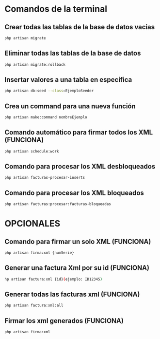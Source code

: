 # Comandos de la terminal 

## Crear todas las tablas de la base de datos vacias

```sh
php artisan migrate
```

## Eliminar todas las tablas de la base de datos

```sh
php artisan migrate:rollback
```

## Insertar valores a una tabla en específica

```sh
php artisan db:seed --class=EjemploSeeder
```

## Crea un command para una nueva función

```sh
php artisan make:command nombreEjemplo
```

## Comando automático para firmar todos los XML (FUNCIONA)

```sh
php artisan schedule:work
```

## Comando para procesar los XML desbloqueados

```sh
php artisan facturas-procesar-inserts
```

## Comando para procesar los XML bloqueados

```sh
php artisan facturas:procesar:facturas-bloqueadas
```


# OPCIONALES

## Comando para firmar un solo XML (FUNCIONA)

```sh
php artisan firma:xml {numSerie}
```

## Generar una factura Xml por su id (FUNCIONA)

```sh
hp artisan factura:xml {id}(ejemplo: ID12345)
```

## Generar todas las facturas xml (FUNCIONA)

```sh
php artisan factura:xml:all
```

## Firmar los xml generados (FUNCIONA)

```sh
php artisan firma:xml
```